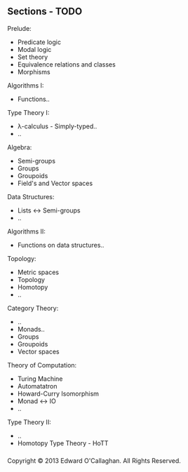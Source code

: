 
## Sections - TODO

Prelude:
 * Predicate logic
 * Modal logic
 * Set theory
 * Equivalence relations and classes
 * Morphisms

Algorithms I:
 * Functions..

Type Theory I:
 * λ-calculus - Simply-typed..
 * ..

Algebra:
 * Semi-groups
 * Groups
 * Groupoids
 * Field's and Vector spaces

Data Structures:
 * Lists <-> Semi-groups
 * ..

Algorithms II:
 * Functions on data structures..

Topology:
 * Metric spaces
 * Topology
 * Homotopy
 * ..

Category Theory:
 * ..
 * Monads..
 * Groups
 * Groupoids
 * Vector spaces

Theory of Computation:
  * Turing Machine
  * Automatatron
  * Howard-Curry Isomorphism
  * Monad <-> IO
  * ..

Type Theory II:
 * ..
 * Homotopy Type Theory - HoTT

###
Copyright © 2013 Edward O'Callaghan. All Rights Reserved.
